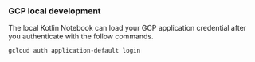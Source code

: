 ### GCP local development
The local Kotlin Notebook can load your GCP application credential after you authenticate with the follow commands. 

```bash
gcloud auth application-default login
```

